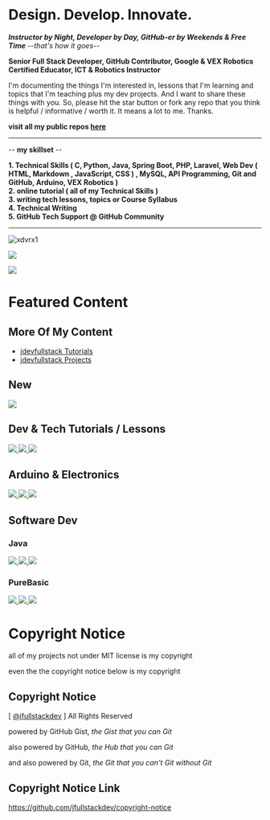 # Design. Develop. Innovate.
***Instructor by Night, Developer by Day, GitHub-er by Weekends & Free Time*** --*that's how it goes*-- 

**Senior Full Stack Developer, GitHub Contributor, Google & VEX Robotics Certified Educator, ICT & Robotics Instructor** 

I'm documenting the things I'm interested in,
lessons that I'm learning and topics that I'm teaching
plus my dev projects.
And I want to share these things with you.
So, please hit the star button or fork any repo 
that you think is helpful / informative / 
worth it. It means a lot to me. Thanks.

**visit all my public repos [here](https://github.com/jfullstackdev?tab=repositories&q=&type=source&language=&sort=name)**

***

-- **my skillset** --

**1. Technical Skills ( C, Python, Java, Spring Boot, PHP, Laravel, Web Dev ( HTML, Markdown , JavaScript, CSS ) , MySQL, API Programming, Git and GitHub, Arduino, VEX Robotics )**          
**2. online tutorial ( all of my Technical Skills )**         
**3. writing tech lessons, topics or Course Syllabus**          
**4. Technical Writing**    
**5. GitHub Tech Support @ GitHub Community**   

***

<p align="left"> 
  <img src="https://komarev.com/ghpvc/?username=xdvrx1&label=PROFILE+VIEWS" alt="xdvrx1" /> 
</p>

<p align="left">	  
 <a href="https://xdvrx1.github.io/"><img src="https://hits.seeyoufarm.com/api/count/incr/badge.svg?url=https%3A%2F%2Fxdvrx1.github.io&count_bg=%2379C83D&title_bg=%23555555&icon=&icon_color=%23E7E7E7&title=HOME+PAGE+VIEWS&edge_flat=false"/></a>
</p>	

<p align="left"> <img src="https://github-readme-stats.vercel.app/api?username=jfullstackdev&theme=tokyonight&show_icons=true&hide_border=true&count_private=true&include_all_commits=true&hide=contribs,issues" /> </p>

# Featured Content

## More Of My Content

- [jdevfullstack Tutorials](https://github.com/jdevfullstack-tutorials)
- [jdevfullstack Projects](https://github.com/jdevfullstack-projects)


## New

<a href="https://github.com/jfullstackdev/generative-ai-review">
  <img src="https://github-readme-stats.vercel.app/api/pin/?username=jfullstackdev&repo=generative-ai-review&theme=tokyonight&description_lines_count=2" />
</a>

## Dev & Tech Tutorials / Lessons

<a href="https://github.com/jfullstackdev/programming-core-concepts">
  <img src="https://github-readme-stats.vercel.app/api/pin/?username=jfullstackdev&repo=programming-core-concepts&theme=tokyonight&description_lines_count=2" />
</a>
<a href="https://github.com/jfullstackdev/github-pages-tutorial">
  <img src="https://github-readme-stats.vercel.app/api/pin/?username=jfullstackdev&repo=github-pages-tutorial&theme=tokyonight&description_lines_count=2" />
</a>

<a href="https://github.com/jfullstackdev/github-stats-guide">
  <img src="https://github-readme-stats.vercel.app/api/pin/?username=jfullstackdev&repo=github-stats-guide&theme=tokyonight&description_lines_count=2" />
</a>

## Arduino & Electronics

<a href="https://github.com/jfullstackdev/electronics-robotics-intro">
  <img src="https://github-readme-stats.vercel.app/api/pin/?username=jfullstackdev&repo=electronics-robotics-intro&theme=tokyonight&description_lines_count=2" />
</a>
<a href="https://github.com/jdevfullstack-tutorials/blinking-led-arduino">
  <img src="https://github-readme-stats.vercel.app/api/pin/?username=jdevfullstack-tutorials&repo=blinking-led-arduino&theme=tokyonight&description_lines_count=2" />
</a>

<a href="https://github.com/jdevfullstack-tutorials/single-display-arduino-project">
  <img src="https://github-readme-stats.vercel.app/api/pin/?username=jdevfullstack-tutorials&repo=single-display-arduino-project&theme=tokyonight&description_lines_count=3" />
</a>

## Software Dev
### Java

<a href="https://github.com/jfullstackdev/java">
  <img src="https://github-readme-stats.vercel.app/api/pin/?username=jfullstackdev&repo=java&theme=tokyonight&description_lines_count=2" />
</a>
<a href="https://github.com/jfullstackdev/lightweight-web-server">
  <img src="https://github-readme-stats.vercel.app/api/pin/?username=jfullstackdev&repo=lightweight-web-server&theme=tokyonight&description_lines_count=2" />
</a>

<a href="https://github.com/xkcph2017/FlappyBird">
  <img src="https://github-readme-stats.vercel.app/api/pin/?username=xkcph2017&repo=FlappyBird&theme=tokyonight&description_lines_count=2" />
</a>

### PureBasic

<a href="https://github.com/jfullstackdev/PureBasic-2D-Game">
  <img src="https://github-readme-stats.vercel.app/api/pin/?username=jfullstackdev&repo=PureBasic-2D-Game&theme=tokyonight&description_lines_count=2" />
</a>
<a href="https://github.com/jfullstackdev/PureBasic-FileExplorer">
  <img src="https://github-readme-stats.vercel.app/api/pin/?username=jfullstackdev&repo=PureBasic-FileExplorer&theme=tokyonight&description_lines_count=2" />
</a>

<a href="https://github.com/jfullstackdev/PureBasic-Scrabble">
  <img src="https://github-readme-stats.vercel.app/api/pin/?username=jfullstackdev&repo=PureBasic-Scrabble&theme=tokyonight&description_lines_count=2" />
</a>

# Copyright Notice

all of my projects not under MIT license is my
copyright

even the the copyright notice below is my copyright

## Copyright Notice

[ [@jfullstackdev](https://github.com/jfullstackdev) ] All Rights Reserved 

powered by GitHub Gist, *the Gist that you can Git*

also powered by GitHub, *the Hub that you can Git*

and also powered by Git, *the Git that you can't Git without Git*

## Copyright Notice Link

https://github.com/jfullstackdev/copyright-notice
